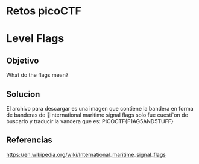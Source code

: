 # Retos picoCTF

# Level Flags

## Objetivo
What do the flags mean?

## Solucion
El archivo para descargar es una imagen que contiene la bandera en forma de banderas de International maritime signal flags solo fue cuesti`on de buscarlo y traducir la vandera que es: PICOCTF{F1AG5AND5TUFF}

## Referencias
https://en.wikipedia.org/wiki/International_maritime_signal_flags

